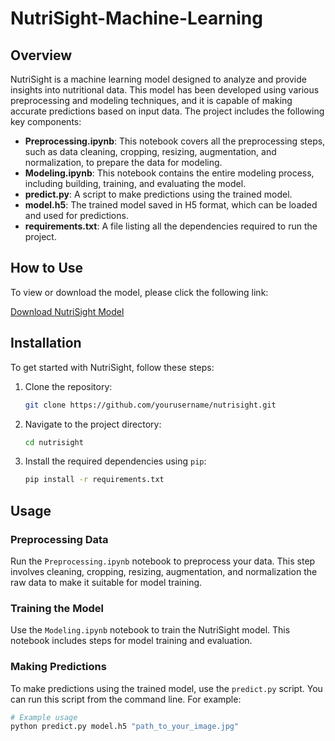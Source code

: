# NutriSight-Machine-Learning

## Overview

NutriSight is a machine learning model designed to analyze and provide insights into nutritional data. This model has been developed using various preprocessing and modeling techniques, and it is capable of making accurate predictions based on input data. The project includes the following key components:

- **Preprocessing.ipynb**: This notebook covers all the preprocessing steps, such as data cleaning, cropping, resizing, augmentation, and normalization, to prepare the data for modeling.
- **Modeling.ipynb**: This notebook contains the entire modeling process, including building, training, and evaluating the model.
- **predict.py**: A script to make predictions using the trained model.
- **model.h5**: The trained model saved in H5 format, which can be loaded and used for predictions.
- **requirements.txt**: A file listing all the dependencies required to run the project.

## How to Use

To view or download the model, please click the following link:

[Download NutriSight Model](https://drive.google.com/drive/folders/1RHi0qCqgNvhYrGAW56Xk4Q-jQu8HJf8D?usp=sharing)

## Installation

To get started with NutriSight, follow these steps:

1. Clone the repository:
    ```sh
    git clone https://github.com/yourusername/nutrisight.git
    ```
2. Navigate to the project directory:
    ```sh
    cd nutrisight
    ```
3. Install the required dependencies using `pip`:
    ```sh
    pip install -r requirements.txt
    ```

## Usage

### Preprocessing Data

Run the `Preprocessing.ipynb` notebook to preprocess your data. This step involves cleaning, cropping, resizing, augmentation, and normalization the raw data to make it suitable for model training.

### Training the Model

Use the `Modeling.ipynb` notebook to train the NutriSight model. This notebook includes steps for model training and evaluation.

### Making Predictions

To make predictions using the trained model, use the `predict.py` script. You can run this script from the command line. For example:

```python
# Example usage
python predict.py model.h5 "path_to_your_image.jpg"

